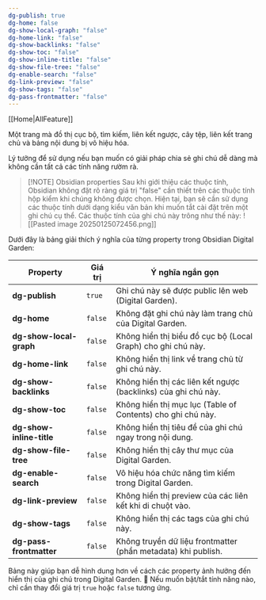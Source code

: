 ```yaml
---
dg-publish: true
dg-home: false
dg-show-local-graph: "false"
dg-home-link: "false"
dg-show-backlinks: "false"
dg-show-toc: "false"
dg-show-inline-title: "false"
dg-show-file-tree: "false"
dg-enable-search: "false"
dg-link-preview: "false"
dg-show-tags: "false"
dg-pass-frontmatter: "false"
---
```


[[Home|AllFeature]]


Một trang mà đồ thị cục bộ, tìm kiếm, liên kết ngược, cây tệp, liên kết trang chủ và bảng nội dung bị vô hiệu hóa.

Lý tưởng để sử dụng nếu bạn muốn có giải pháp chia sẻ ghi chú dễ dàng mà không cần tất cả các tính năng rườm rà.


> [!NOTE] Obsidian properties
> Sau khi giới thiệu các thuộc tính, Obsidian không đặt rõ ràng giá trị "false" cần thiết trên các thuộc tính hộp kiểm khi chúng không được chọn. Hiện tại, bạn sẽ cần sử dụng các thuộc tính dưới dạng kiểu văn bản khi muốn tắt cài đặt trên một ghi chú cụ thể. Các thuộc tính của ghi chú này trông như thế này:
> ![[Pasted image 20250125072456.png]]

Dưới đây là bảng giải thích ý nghĩa của từng property trong Obsidian Digital Garden:

| Property                 | Giá trị | Ý nghĩa ngắn gọn                                               |
| ------------------------ | ------- | -------------------------------------------------------------- |
| **dg-publish**           | `true`  | Ghi chú này sẽ được public lên web (Digital Garden).           |
| **dg-home**              | `false` | Không đặt ghi chú này làm trang chủ của Digital Garden.        |
| **dg-show-local-graph**  | `false` | Không hiển thị biểu đồ cục bộ (Local Graph) cho ghi chú này.   |
| **dg-home-link**         | `false` | Không hiển thị link về trang chủ từ ghi chú này.               |
| **dg-show-backlinks**    | `false` | Không hiển thị các liên kết ngược (backlinks) của ghi chú này. |
| **dg-show-toc**          | `false` | Không hiển thị mục lục (Table of Contents) cho ghi chú này.    |
| **dg-show-inline-title** | `false` | Không hiển thị tiêu đề của ghi chú ngay trong nội dung.        |
| **dg-show-file-tree**    | `false` | Không hiển thị cây thư mục của Digital Garden.                 |
| **dg-enable-search**     | `false` | Vô hiệu hóa chức năng tìm kiếm trong Digital Garden.           |
| **dg-link-preview**      | `false` | Không hiển thị preview của các liên kết khi di chuột vào.      |
| **dg-show-tags**         | `false` | Không hiển thị các tags của ghi chú này.                       |
| **dg-pass-frontmatter**  | `false` | Không truyền dữ liệu frontmatter (phần metadata) khi publish.  |

Bảng này giúp bạn dễ hình dung hơn về cách các property ảnh hưởng đến hiển thị của ghi chú trong Digital Garden. 🚀 Nếu muốn bật/tắt tính năng nào, chỉ cần thay đổi giá trị `true` hoặc `false` tương ứng.